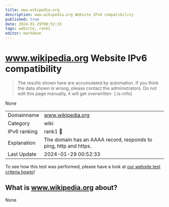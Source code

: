 ```yaml
---
title: www.wikipedia.org
description: www.wikipedia.org Website IPv6 compatibility
published: true
date: 2024-01-29T00:52:33
tags: website, rank1
editor: markdown
---
```


# www.wikipedia.org Website IPv6 compatibility

> The results shown here are accumulated by automation. If you think the data shown is wrong, please contact the administrators. 
> Do not edit this page manually, it will get overwritten.
{.is-info}

None


|   |   |
| - | - |
| Domainname | www.wikipedia.org
| Category | wiki |
| IPv6 ranking | rank1 :1st_place_medal: |
| Explanation | The domain has an AAAA record, responds to ping, http and https. |
| Last Update | 2024-01-29 00:52:33 |

To see how this test was performed, please have a look at [our website test criteria howto](/howto/testcriteria/website)!


## What is www.wikipedia.org about?
None
